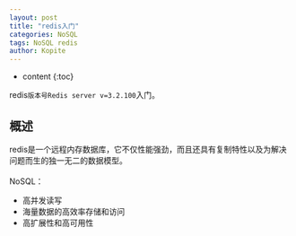 ```yaml
---
layout: post
title: "redis入门"
categories: NoSQL
tags: NoSQL redis
author: Kopite
---
```


* content
{:toc}


redis`版本号Redis server v=3.2.100`入门。



## 概述

redis是一个远程内存数据库，它不仅性能强劲，而且还具有复制特性以及为解决问题而生的独一无二的数据模型。
<br>
<br>
NoSQL：
* 高并发读写
* 海量数据的高效率存储和访问
* 高扩展性和高可用性



